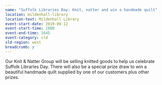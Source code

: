 ```yaml
---
name: "Suffolk Libraries Day: Knit, natter and win a handmade quilt"
location: mildenhall-library
location-text: Mildenhall Library
event-start-date: 2019-09-12
event-start-time: 1000
event-end-time: 1645
event-category: sld
sld-region: west
breadcrumb: y
---
```


Our Knit &amp; Natter Group will be selling knitted goods to help us celebrate Suffolk Libraries Day. There will also be a special prize draw to win a beautiful handmade quilt supplied by one of our customers plus other prizes.
